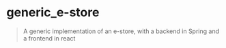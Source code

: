 # generic_e-store
> A generic implementation of an e-store, with a backend in Spring and a frontend in react

